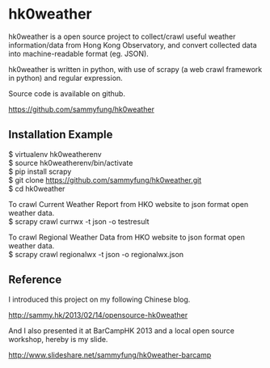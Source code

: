 hk0weather
==========

hk0weather is a open source project to collect/crawl useful weather information/data from Hong Kong Observatory, and convert collected data into machine-readable format (eg. JSON).

hk0weather is written in python, with use of scrapy (a web crawl framework in python) and regular expression.

Source code is available on github.

https://github.com/sammyfung/hk0weather

Installation Example
--------------------

$ virtualenv hk0weatherenv  
$ source hk0weatherenv/bin/activate  
$ pip install scrapy  
$ git clone https://github.com/sammyfung/hk0weather.git  
$ cd hk0weather  

To crawl Current Weather Report from HKO website to json format open weather data.  
$ scrapy crawl currwx -t json -o testresult  

To crawl Regional Weather Data from HKO website to json format open weather data.  
$ scrapy crawl regionalwx -t json -o regionalwx.json

Reference
---------

I introduced this project on my following Chinese blog.

http://sammy.hk/2013/02/14/opensource-hk0weather

And I also presented it at BarCampHK 2013 and a local open source workshop, hereby is my slide.

http://www.slideshare.net/sammyfung/hk0weather-barcamp

